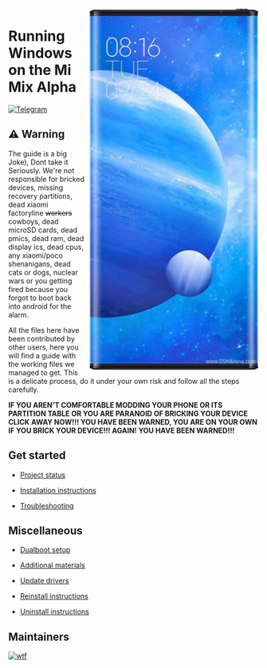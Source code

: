 <img align="right" src="https://github.com/misha99fr/woa-draco/blob/main/571e194d-9cca-421a-8fd3-30e2b50bb2ff_removalai_preview.png" width="350" alt="Windows 11 running on a Xiaomi Mix Alpha">

# Running Windows on the Mi Mix Alpha
[![Telegram](https://img.shields.io/badge/Chat-Telegram-brightgreen.svg?logo=telegram&style=flat-square)](https://t.me/tdst1)

## ⚠️ Warning
The guide is a big Joke), Dont take it Seriously.
We're not responsible for bricked devices, missing recovery partitions, dead xiaomi factoryline ~~workers~~ cowboys, dead microSD cards, dead pmics, dead ram, dead display ics, dead cpus, any xiaomi/poco shenanigans, dead cats or dogs, nuclear wars or you getting fired because you forgot to boot back into android for the alarm.

All the files here have been contributed by other users, here you will find a guide with the working files we managed to get. This is a delicate process, do it under your own risk and follow all the steps carefully.

**IF YOU AREN'T COMFORTABLE MODDING YOUR PHONE OR ITS PARTITION TABLE OR YOU ARE PARANOID OF BRICKING YOUR DEVICE CLICK AWAY NOW!!! YOU HAVE BEEN WARNED, YOU ARE ON YOUR OWN IF YOU BRICK YOUR DEVICE!!! AGAIN! YOU HAVE BEEN WARNED!!!**


## Get started
- [Project status](Status.md)

- [Installation instructions](1-partition.md)

- [Troubleshooting](guide/troubleshooting.md)


## Miscellaneous
- [Dualboot setup](guide/dualboot-selection2.md)

- [Additional materials](guide/materials.md)

- [Update drivers](guide/update.md)

- [Reinstall instructions](guide/reinstall.md)

- [Uninstall instructions](guide/uninstall.md)


## Maintainers
[<img alt="wtf" src="https://images.weserv.nl/?url=https://avatars.githubusercontent.com/u/83592338?s=200&v=4&w=45&fit=cover&mask=circle&maxage=7d" />](https://github.com/misha99fr)
 
